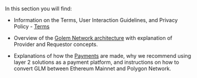 In this section you will find:

- Information on the Terms,  User Interaction Guidelines, and Privacy Policy - [Terms](/docs/golem/terms)

- Overview of the [Golem Network architecture](/docs/golem/overview) with explanation of Provider and Requestor concepts.

- Explanations of how the [Payments](/docs/golem/payments) are made, why we recommend using layer 2 solutions as a payment platform, and instructions on how to convert GLM between Ethereum Mainnet and Polygon Network.






